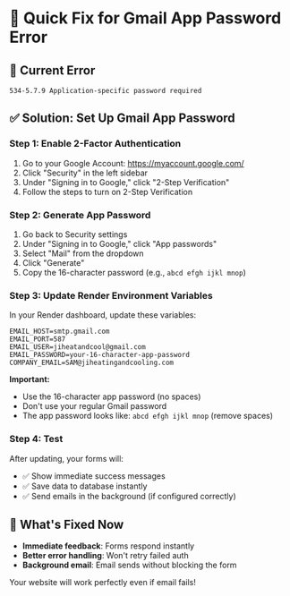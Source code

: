 # 🔧 Quick Fix for Gmail App Password Error

## 🚨 Current Error
```
534-5.7.9 Application-specific password required
```

## ✅ Solution: Set Up Gmail App Password

### Step 1: Enable 2-Factor Authentication
1. Go to your Google Account: https://myaccount.google.com/
2. Click "Security" in the left sidebar
3. Under "Signing in to Google," click "2-Step Verification"
4. Follow the steps to turn on 2-Step Verification

### Step 2: Generate App Password
1. Go back to Security settings
2. Under "Signing in to Google," click "App passwords"
3. Select "Mail" from the dropdown
4. Click "Generate"
5. Copy the 16-character password (e.g., `abcd efgh ijkl mnop`)

### Step 3: Update Render Environment Variables
In your Render dashboard, update these variables:

```env
EMAIL_HOST=smtp.gmail.com
EMAIL_PORT=587
EMAIL_USER=jiheatandcool@gmail.com
EMAIL_PASSWORD=your-16-character-app-password
COMPANY_EMAIL=SAM@jiheatingandcooling.com
```

**Important:** 
- Use the 16-character app password (no spaces)
- Don't use your regular Gmail password
- The app password looks like: `abcd efgh ijkl mnop` (remove spaces)

### Step 4: Test
After updating, your forms will:
- ✅ Show immediate success messages
- ✅ Save data to database instantly
- ✅ Send emails in the background (if configured correctly)

## 🎯 What's Fixed Now
- **Immediate feedback**: Forms respond instantly
- **Better error handling**: Won't retry failed auth
- **Background email**: Email sends without blocking the form

Your website will work perfectly even if email fails! 
